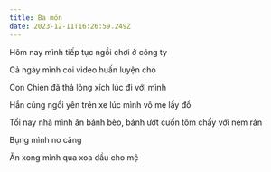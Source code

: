 ```yaml
---
title: Ba món
date: 2023-12-11T16:26:59.249Z
---
```


Hôm nay mình tiếp tục ngồi chơi ở công ty

Cả ngày mình coi video huấn luyện chó

Con Chien đã thả lỏng xích lúc đi với mình

Hắn cũng ngồi yên trên xe lúc mình vô mẹ lấy đồ

Tối nay nhà mình ăn bánh bèo, bánh ướt cuốn tôm chấy với nem rán

Bụng mình no căng

Ăn xong mình qua xoa dầu cho mệ
